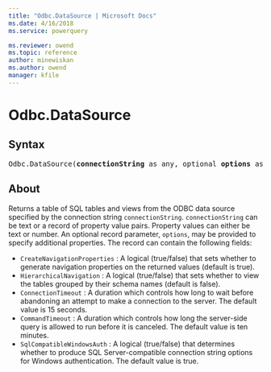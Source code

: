 ```yaml
---
title: "Odbc.DataSource | Microsoft Docs"
ms.date: 4/16/2018
ms.service: powerquery

ms.reviewer: owend
ms.topic: reference
author: minewiskan
ms.author: owend
manager: kfile
---
```

# Odbc.DataSource

## Syntax

<pre>
Odbc.DataSource(<b>connectionString</b> as any, optional <b>options</b> as nullable record) as table
</pre>

## About
Returns a table of SQL tables and views from the ODBC data source specified by the connection string `connectionString`. `connectionString` can be text or a record of property value pairs. Property values can either be text or number. An optional record parameter, `options`, may be provided to specify additional properties. The record can contain the following fields: 
*  `CreateNavigationProperties` : A logical (true/false) that sets whether to generate navigation properties on the returned values (default is true).
 *  `HierarchicalNavigation` : A logical (true/false) that sets whether to view the tables grouped by their schema names (default is false).
 *  `ConnectionTimeout` : A duration which controls how long to wait before abandoning an attempt to make a connection to the server. The default value is 15 seconds.
 *  `CommandTimeout` : A duration which controls how long the server-side query is allowed to run before it is canceled. The default value is ten minutes.
 *  `SqlCompatibleWindowsAuth` : A logical (true/false) that determines whether to produce SQL Server-compatible connection string options for Windows authentication. The default value is true.